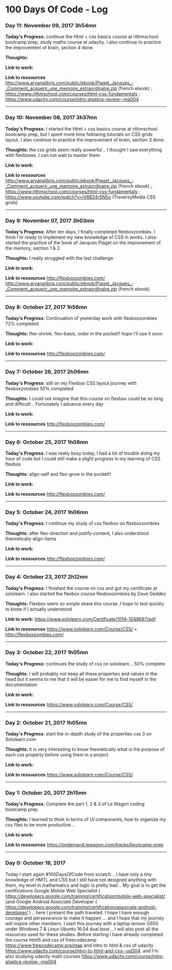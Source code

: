 # 100 Days Of Code - Log

### Day 11: November 09, 2017 3h54mn

**Today's Progress**: continue the Html + css basics course at rithmschool bootcamp prep, study maths course at udacity. I also continue to practice the improvement of brain, section 4 done.


**Thoughts:** 

**Link to work:** 

**Link to ressources**  http://www.aryanalibris.com/public/ebook/Piaget_Jacques_-_Comment_acquerir_une_memoire_extraordinaire.zip  (french ebook) ; https://www.rithmschool.com/courses/html-css-fundamentals ; https://www.udacity.com/course/intro-algebra-review--ma004
 
------------------------------------------------------------------------------
### Day 10: November 08, 2017 3h37mn

**Today's Progress**: I started the Html + css basics course at rithmschool bootcamp prep, but I spent more time following tutorials on CSS grids layout. I also continue to practice the improvement of brain, section 3 done.


**Thoughts:**  the css grids seem really powerful .. I thought I saw everything with flexboxes. I can not wait to master them

**Link to work:** 

**Link to ressources**  http://www.aryanalibris.com/public/ebook/Piaget_Jacques_-_Comment_acquerir_une_memoire_extraordinaire.zip  (french ebook) ; https://www.rithmschool.com/courses/html-css-fundamentals ; https://www.youtube.com/watch?v=jV8B24rSN5o (TraversyMedia CSS grids)
 
------------------------------------------------------------------------------
### Day 9: November 07, 2017 3h03mn

**Today's Progress**: After ten days, I finally completed flexboxzombies. I think I'm ready to implement my new knowledge of CSS in works. I also started the practice of the book of Jacques Piaget on the improvement of the memory, section 1 & 2.


**Thoughts:**  I really struggled with the last challenge

**Link to work:** 

**Link to ressources** http://flexboxzombies.com/ http://www.aryanalibris.com/public/ebook/Piaget_Jacques_-_Comment_acquerir_une_memoire_extraordinaire.zip  (french ebook)
 
------------------------------------------------------------------------------
### Day 8: October 27, 2017 1h56mn

**Today's Progress**: Continuation of yesterday work with flexboxzombies 72% completed

**Thoughts:** flex-shrink, flex-basis, order in the pocket!! hope i'll use it soon

**Link to work:** 

**Link to ressources** http://flexboxzombies.com/

------------------------------------------------------------------------------
### Day 7: October 26, 2017 2h06mn

**Today's Progress**: still on my Flexbox CSS layout journey with flexboxzombies 55% completed

**Thoughts:** I could not imagine that this course on flexbox could be so long and difficult .. Fortunately I advance every day

**Link to work:** 

**Link to ressources** http://flexboxzombies.com/

------------------------------------------------------------------------------

### Day 6: October 25, 2017 1h08mn

**Today's Progress**: I was really busy today, I had a lot of trouble doing my hour of code but I could still make a slight progress in my learning of CSS flexbox

**Thoughts:** align-self and flex-grow in the pocket!!

**Link to work:** 

**Link to ressources** http://flexboxzombies.com/

------------------------------------------------------------------------------
### Day 5: October 24, 2017 1h06mn

**Today's Progress**:  I continue my study of css flexbox on flexboxzombies

**Thoughts:** after flex-direction and justify-content, I also understood theoretically align-items

**Link to work:** 

**Link to ressources** http://flexboxzombies.com/

------------------------------------------------------------------------------
### Day 4: October 23, 2017 2h12mn

**Today's Progress**: I finished the course on css and got my certificate at sololearn. I also started the flexbox course flexboxzombies by Dave Geddes

**Thoughts:** Flexbox seem so simple share this course..I hope to test quickly to know if I actually understood

**Link to work:** https://www.sololearn.com/Certificate/1014-1048687/pdf

**Link to ressources** https://www.sololearn.com/Course/CSS/ + http://flexboxzombies.com/

------------------------------------------------------------------------------

### Day 3: October 22, 2017 1h05mn

**Today's Progress**: continues the study of css on sololearn .. 50% complete

**Thoughts:** I will probably not keep all these properties and values ​​in the head but it seems to me that it will be easier for me to find myself in the documentation

**Link to work:** 

**Link to ressources** https://www.sololearn.com/Course/CSS/

------------------------------------------------------------------------------

### Day 2: October 21, 2017 1h05mn

**Today's Progress**: start the in-depth study of the properties css 3 on Sololearn.com

**Thoughts:** it is very interesting to know theoretically what is the purpose of each css property before using them in a project

**Link to work:** 

**Link to ressources** https://www.sololearn.com/Course/CSS/

------------------------------------------------------------------------------

### Day 1: October 20, 2017 2h15mn

**Today's Progress**: Complete the part 1, 2 & 3 of Le Wagon coding bootcamp prep

**Thoughts:** I learned to think in terms of UI components, how to organize my css files to be more productive...

**Link to work:** 

**Link to ressources** https://ondemand.lewagon.com/tracks/bootcamp-prep

------------------------------------------------------------------------------

### Day 0: October 19, 2017 

   Today I start again #100DaysOfCode from scratch .. I have only a tiny knowledge of HMTL and CSS but I still have not designed anything with them, my level in mathematics and logic is pretty bad .. My goal is to get the certifications Google Mobile Web Specialist ( https://developers.google.com/training/certification/mobile-web-specialist/ )and Google Android Associate Developer ( https://developers.google.com/training/certification/associate-android-developer/ ) .. here I present the path traveled. I hope I have enough courage and perseverance to make it happen ... and I hope that my journey will inspire other members.
   I start this journey with a laptop lenovo G550 under Windows 7 & Linux Ubuntu 16.04 dual boot .. I will also post all the resources used for these studies.
   Before starting i have already completed the course html5 and css of freecodecamp https://www.freecodecamp.org/map and intro to html & css of udacity https://www.udacity.com/course/intro-to-html-and-css--ud304. and I'm also studying udacity math courses https://www.udacity.com/course/intro-algebra-review--ma004
    
